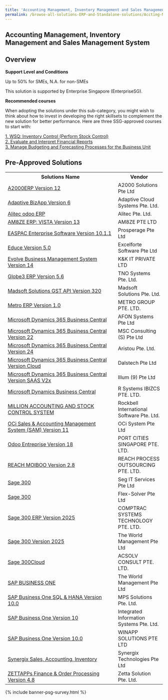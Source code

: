 ```yaml
---
title: 'Accounting Management, Inventory Management and Sales Management System'
permalink: /browse-all-solutions-ERP-and-Standalone-solutions/Accting-Mgmt--Inventory-Mgmt-and-Sales-Mgmt-System
---
```


## Accounting Management, Inventory Management and Sales Management System
## Overview

**Support Level and Conditions**

Up to 50% for SMEs, N.A. for non-SMEs

This solution is supported by Enterprise Singapore (EnterpriseSG).

**Recommended courses**

When adopting the solutions under this sub-category, you might wish to think about how to invest in developing the right skillsets to complement the new solution for better performance. Here are three SSG-approved courses to start with:

<a href='https://sfec.enterprisejobskills.gov.sg/Course_Internet/CourseDetail.aspx?CoursesReferenceNumber=TGS-2020505675'  target='_blank' rel='noopener'>1. WSQ: Inventory Control (Perform Stock Control)</a><br>
<a href='https://sfec.enterprisejobskills.gov.sg/Course_Internet/CourseDetail.aspx?CoursesReferenceNumber=TGS-2018500942'  target='_blank' rel='noopener'>2. Evaluate and Interpret Financial Reports</a><br>
<a href='https://sfec.enterprisejobskills.gov.sg/Course_Internet/CourseDetail.aspx?CoursesReferenceNumber=TGS-2013500351'  target='_blank' rel='noopener'>3. Manage Budgeting and Forecasting Processes for the Business Unit</a><br>

## Pre-Approved Solutions

<table>
<tr>
<th style='width: auto;'><b>Solutions Name</b></th>
<th style='width: 30%;'><b>Vendor</b></th>
</tr>
<tr>
<td><a href='/productivity-solutions-grant/solutionrepo/199602373D-A2000ERP-v-12-G' target='_blank'>A2000ERP Version 12</a><br></td>
<td>A2000 Solutions Pte Ltd</td>
</tr>
<tr>
<td><a href='/productivity-solutions-grant/solutionrepo/201323996K-Adptv-BzApp-v-6-G' target='_blank'>Adaptive BizApp Version 6</a><br></td>
<td>Adaptive Cloud Systems Pte. Ltd.</td>
</tr>
<tr>
<td><a href='/productivity-solutions-grant/solutionrepo/201621525K-Altc-odoo-ERP-G' target='_blank'>Alitec odoo ERP</a><br></td>
<td>Alitec Pte. Ltd.</td>
</tr>
<tr>
<td><a href='/productivity-solutions-grant/solutionrepo/201912702K-AM8ZE-ERP-VISTA-v-13-G' target='_blank'>AM8ZE ERP: VISTA Version 13</a><br></td>
<td>AM8ZE PTE LTD</td>
</tr>
<tr>
<td><a href='/productivity-solutions-grant/solutionrepo/200106330C-EASPAC-Entrprs-Softwr-v-1011-G' target='_blank'>EASPAC Enterprise Software Version 10.1.1</a><br></td>
<td>Prosperage Pte Ltd</td>
</tr>
<tr>
<td><a href='/productivity-solutions-grant/solutionrepo/201007812H-Educ-v-50-G' target='_blank'>Educe Version 5.0</a><br></td>
<td>Excelforte Software Pte Ltd</td>
</tr>
<tr>
<td><a href='/productivity-solutions-grant/solutionrepo/201100152G-Evolv-Busnss-MGT-Systm-v-14-G' target='_blank'>Evolve Business Management System Version 14</a><br></td>
<td>K&K IT PRIVATE LTD</td>
</tr>
<tr>
<td><a href='/productivity-solutions-grant/solutionrepo/199700712E-Glob3-ERP-v-56-G' target='_blank'>Globe3 ERP Version 5.6</a><br></td>
<td>TNO Systems Pte. Ltd.</td>
</tr>
<tr>
<td><a href='/productivity-solutions-grant/solutionrepo/200610863D-Mdsoft-SLNs-GST-API-v-320-G' target='_blank'>Madsoft Solutions GST API Version 320</a><br></td>
<td>Madsoft Solutions Pte. Ltd.</td>
</tr>
<tr>
<td><a href='/productivity-solutions-grant/solutionrepo/201415107H-Mtro-ERP-v-10-G' target='_blank'>Metro ERP Version 1.0</a><br></td>
<td>METRO GROUP PTE. LTD.</td>
</tr>
<tr>
<td><a href='/productivity-solutions-grant/solutionrepo/201000122E-Mcrosoft-Dynmcs-365-Busnss-Cntrl-G' target='_blank'>Microsoft Dynamics 365 Business Central</a><br></td>
<td>AFON Systems Pte Ltd</td>
</tr>
<tr>
<td><a href='/productivity-solutions-grant/solutionrepo/200305559E-Mcrosoft-Dynmcs-365-Busnss-Cntrl-v-22-G' target='_blank'>Microsoft Dynamics 365 Business Central Version 22</a><br></td>
<td>MSC Consulting (S) Pte Ltd</td>
</tr>
<tr>
<td><a href='/productivity-solutions-grant/solutionrepo/201210454N-Mcrosoft-Dynmcs-365-Busnss-Cntrl-v-24-G' target='_blank'>Microsoft Dynamics 365 Business Central Version 24</a><br></td>
<td>Aristou Pte. Ltd.</td>
</tr>
<tr>
<td><a href='/productivity-solutions-grant/solutionrepo/201611756K-Mcrosoft-Dynmcs-365-Busnss-Cntrl-v-Cloud-G' target='_blank'>Microsoft Dynamics 365 Business Central Version Cloud</a><br></td>
<td>Dalstech Pte Ltd</td>
</tr>
<tr>
<td><a href='/productivity-solutions-grant/solutionrepo/201608167D-Mcrosoft-Dynmcs-365-Busnss-Cntrl-v-SAAS-V2x-G' target='_blank'>Microsoft Dynamics 365 Business Central Version SAAS V2x</a><br></td>
<td>Illum (9) Pte Ltd</td>
</tr>
<tr>
<td><a href='/productivity-solutions-grant/solutionrepo/200715700E-Mcrosoft-Dynmcs-Busnss-Cntrl-G' target='_blank'>Microsoft Dynamics Business Central</a><br></td>
<td>R Systems IBIZCS PTE. LTD.</td>
</tr>
<tr>
<td><a href='/productivity-solutions-grant/solutionrepo/200603587Z-MILLION-ACC-&-STOCK-CONTROL-SYSTEM-G' target='_blank'>MILLION ACCOUNTING AND STOCK CONTROL SYSTEM</a><br></td>
<td>Rockbell International Software Pte. Ltd.</td>
</tr>
<tr>
<td><a href='/productivity-solutions-grant/solutionrepo/200601493C-OC-Sls-&-ACC-MGT-Systm-SAM-v-11-G' target='_blank'>OCi Sales & Accounting Management System (SAM) Version 11</a><br></td>
<td>OCi System Pte Ltd</td>
</tr>
<tr>
<td><a href='/productivity-solutions-grant/solutionrepo/201915635R-Odoo-Entrprs-v-18-G' target='_blank'>Odoo Entreprise Version 18</a><br></td>
<td>PORT CITIES SINGAPORE PTE. LTD.</td>
</tr>
<tr>
<td><a href='/productivity-solutions-grant/solutionrepo/201723943H-REACH-MOIBOO-v-28-G' target='_blank'>REACH MOIBOO Version 2.8</a><br></td>
<td>REACH PROCESS OUTSOURCING PTE. LTD.</td>
</tr>
<tr>
<td><a href='/productivity-solutions-grant/solutionrepo/200507412D-Sg-300-G' target='_blank'>Sage 300</a><br></td>
<td>Seg IT Services Pte Ltd</td>
</tr>
<tr>
<td><a href='/productivity-solutions-grant/solutionrepo/200507412D-Sg-300-G' target='_blank'>Sage 300</a><br></td>
<td>Flex-Solver Pte Ltd</td>
</tr>
<tr>
<td><a href='/productivity-solutions-grant/solutionrepo/200415297M-Sg-300-ERP-v-2025-G' target='_blank'>Sage 300 ERP Version 2025</a><br></td>
<td>COMPTRAC SYSTEMS TECHNOLOGY PTE. LTD.</td>
</tr>
<tr>
<td><a href='/productivity-solutions-grant/solutionrepo/198000012M-Sg-300-v-2025-G' target='_blank'>Sage 300 Version 2025</a><br></td>
<td>The World Management Pte Ltd</td>
</tr>
<tr>
<td><a href='/productivity-solutions-grant/solutionrepo/201009691D-Sg-300Cloud-G' target='_blank'>Sage 300Cloud</a><br></td>
<td>ACSOLV CONSULT PTE. LTD.</td>
</tr>
<tr>
<td><a href='/productivity-solutions-grant/solutionrepo/198000012M-SAP-BUSINESS-ONE-G' target='_blank'>SAP BUSINESS ONE</a><br></td>
<td>The World Management Pte Ltd</td>
</tr>
<tr>
<td><a href='/productivity-solutions-grant/solutionrepo/201008943H-SAP-Busnss-On-SQL-&-HANA-v-100-G' target='_blank'>SAP Business One SQL & HANA Version 10.0</a><br></td>
<td>MPS Solutions Pte. Ltd.</td>
</tr>
<tr>
<td><a href='/productivity-solutions-grant/solutionrepo/201109918E-SAP-Busnss-On-v-10-G' target='_blank'>SAP Business One Version 10</a><br></td>
<td>Integrated Information Systems Pte. Ltd.</td>
</tr>
<tr>
<td><a href='/productivity-solutions-grant/solutionrepo/201224387N-SAP-Busnss-On-v-100-G' target='_blank'>SAP Business One Version 10.0</a><br></td>
<td>WINAPP SOLUTIONS PTE LTD</td>
</tr>
<tr>
<td><a href='/productivity-solutions-grant/solutionrepo/199609132G-Synrgx-Sls,-ACC,-Invntory-G' target='_blank'>Synergix Sales, Accounting, Inventory</a><br></td>
<td>Synergix Technologies Pte Ltd</td>
</tr>
<tr>
<td><a href='/productivity-solutions-grant/solutionrepo/201206718K-ZETTAPPs-Fnnc-&-Ordr-Procssng-v-48-G' target='_blank'>ZETTAPPs Finance & Order Processing Version 4.8</a><br></td>
<td>Zetta Solution Pte. Ltd.</td>
</tr>
</table>

{% include banner-psg-survey.html %}

